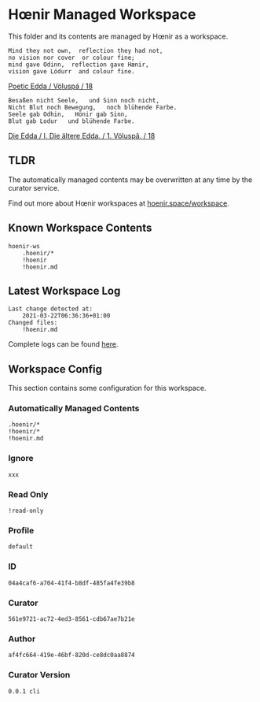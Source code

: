 # Hœnir Managed Workspace
This folder and its contents are managed by Hœnir as a workspace.
```!hoenir.q.en
Mind they not own,  reflection they had not,
no vision nor cover  or colour fine;
mind gave Odinn,  reflection gave Hænir,
vision gave Lódurr  and colour fine.
```
[Poetic Edda / Völuspá / 18](https://en.wikisource.org/w/index.php?title=Poetic_Edda/V%C3%B6lusp%C3%A1&oldid=6876574)

```!hoenir.q.de
Besaßen nicht Seele,   und Sinn noch nicht,
Nicht Blut noch Bewegung,   noch blühende Farbe.
Seele gab Odhin,   Hönir gab Sinn,
Blut gab Lodur   und blühende Farbe.
```
[Die Edda / I. Die ältere Edda. / 1. Völuspâ. / 18](https://de.wikisource.org/w/index.php?title=Die_Edda_(Simrock_1876)/%C3%84ltere_Edda/V%C3%B6lusp%C3%A2&oldid=2475627)
  
## TLDR

The automatically managed contents may be overwritten at any time by the curator service.

Find out more about Hœnir workspaces at [hoenir.space/workspace](https://hoenir.space/workspace).

## Known Workspace Contents

```!hoenir.content-list
hoenir-ws
    .hoenir/*
    !hoenir
    !hoenir.md
```

## Latest Workspace Log

```!hoenir.latest-log
Last change detected at:
    2021-03-22T06:36:36+01:00
Changed files: 
    !hoenir.md
```
Complete logs can be found [here](.hoenir/logs/current.log).

## Workspace Config
This section contains some configuration for this workspace.

### Automatically Managed Contents

```!hoenir.ws.auto-managed
.hoenir/*
!hoenir/*
!hoenir.md
```

### Ignore

```!hoenir.ws.ignore
xxx
```

### Read Only

```!hoenir.ws.read-only
!read-only
```

### Profile

```!hoenir.ws.profile
default
```
### ID

```!hoenir.ws.id
04a4caf6-a704-41f4-b8df-485fa4fe39b8
```

### Curator

```!hoenir.ws.curator
561e9721-ac72-4ed3-8561-cdb67ae7b21e
```

### Author

```!hoenir.ws.author
af4fc664-419e-46bf-820d-ce8dc0aa8874
```

### Curator Version

```!hoenir.ws.curator-version
0.0.1 cli
```
